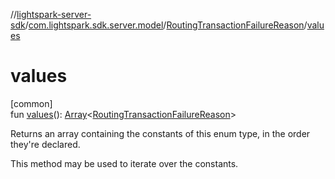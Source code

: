 //[lightspark-server-sdk](../../../index.md)/[com.lightspark.sdk.server.model](../index.md)/[RoutingTransactionFailureReason](index.md)/[values](values.md)

# values

[common]\
fun [values](values.md)(): [Array](https://kotlinlang.org/api/latest/jvm/stdlib/kotlin/-array/index.html)&lt;[RoutingTransactionFailureReason](index.md)&gt;

Returns an array containing the constants of this enum type, in the order they're declared.

This method may be used to iterate over the constants.
